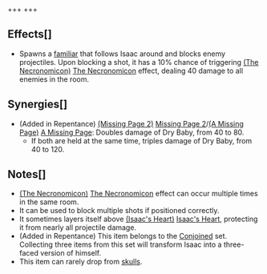 +++
+++

Effects[]
---------


* Spawns a [familiar](/wiki/Familiar "Familiar") that follows Isaac around and blocks enemy projectiles. Upon blocking a shot, it has a 10% chance of triggering [(The Necronomicon)](/wiki/The_Necronomicon "The Necronomicon") [The Necronomicon](/wiki/The_Necronomicon "The Necronomicon") effect, dealing 40 damage to all enemies in the room.


Synergies[]
-----------


* (Added in Repentance) [(Missing Page 2)](/wiki/Missing_Page_2 "Missing Page 2") [Missing Page 2](/wiki/Missing_Page_2 "Missing Page 2")/[(A Missing Page)](/wiki/A_Missing_Page "A Missing Page") [A Missing Page](/wiki/A_Missing_Page "A Missing Page"): Doubles damage of Dry Baby, from 40 to 80.
	+ If both are held at the same time, triples damage of Dry Baby, from 40 to 120.


Notes[]
-------


* [(The Necronomicon)](/wiki/The_Necronomicon "The Necronomicon") [The Necronomicon](/wiki/The_Necronomicon "The Necronomicon") effect can occur multiple times in the same room.
* It can be used to block multiple shots if positioned correctly.
* It sometimes layers itself above [(Isaac's Heart)](/wiki/Isaac%27s_Heart "Isaac's Heart") [Isaac's Heart](/wiki/Isaac%27s_Heart "Isaac's Heart"), protecting it from nearly all projectile damage.
* (Added in Repentance) This item belongs to the [Conjoined](/wiki/Conjoined "Conjoined") set. Collecting three items from this set will transform Isaac into a three-faced version of himself.
* This item can rarely drop from [skulls](/wiki/Rocks "Rocks").


